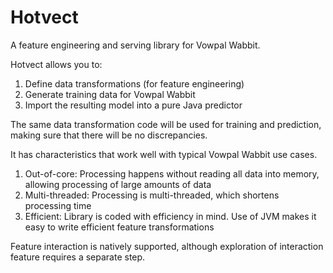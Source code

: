 Hotvect
==========
A feature engineering and serving library for Vowpal Wabbit.

Hotvect allows you to:
1. Define data transformations (for feature engineering)
2. Generate training data for Vowpal Wabbit
3. Import the resulting model into a pure Java predictor

The same data transformation code will be used for training and prediction, making sure that 
there will be no discrepancies.

It has characteristics that work well with typical Vowpal Wabbit use cases.
1. Out-of-core: Processing happens without reading all data into memory, allowing processing of large amounts of data
2. Multi-threaded: Processing is multi-threaded, which shortens processing time
3. Efficient: Library is coded with efficiency in mind. Use of JVM makes it easy to write efficient feature transformations

Feature interaction is natively supported, although exploration of interaction feature requires a separate step.